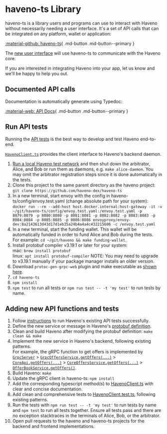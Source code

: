 # haveno-ts Library

haveno-ts is a library users and programs can use to interact with Haveno without necessarily needing a user interface. It's a set of API calls that can be integrated on any platform, wallet or application:

[:material-github: haveno-ts](https://github.com/haveno-dex/haveno-ts){ .md-button .md-button--primary }

The [new user interface](haveno-ui.md) will use haveno-ts to communicate with the Haveno core.

If you are interested in integrating Haveno into your app, let us know and we'll be happy to help you out.

## Documented API calls

Documentation is automatically generate using Typedoc: 

[:material-web: API Docs](https://haveno-dex.github.io/haveno-ts/classes/HavenoClient.HavenoClient.html){ .md-button .md-button--primary }


## Run API tests

Running the [API tests](https://github.com/haveno-dex/haveno-ts/blob/master/src/HavenoClient.test.ts) is the best way to develop and test Haveno end-to-end.

[`HavenoClient.ts`](https://github.com/haveno-dex/haveno-ts/blob/master/src/HavenoClient.ts) provides the client interface to Haveno's backend daemon.

1. [Run a local Haveno test network](https://github.com/haveno-dex/haveno/blob/master/docs/installing.md) and then shut down the arbitrator, Alice, and Bob or run them as daemons, e.g. `make alice-daemon`. You may omit the arbitrator registration steps since it is done automatically in the tests.
2. Clone this project to the same parent directory as the haveno project: `git clone https://github.com/haveno-dex/haveno-ts`
3. In a new terminal, start envoy with the config in haveno-ts/config/envoy.test.yaml (change absolute path for your system): `docker run --rm --add-host host.docker.internal:host-gateway -it -v ~/git/haveno-ts/config/envoy.test.yaml:/envoy.test.yaml -p 8079:8079 -p 8080:8080 -p 8081:8081 -p 8082:8082 -p 8083:8083 -p 8084:8084 -p 8085:8085 -p 8086:8086 envoyproxy/envoy-dev:8a2143613d43d17d1eb35a24b4a4a4c432215606 -c /envoy.test.yaml`
4. In a new terminal, start the funding wallet. This wallet will be automatically funded in order to fund Alice and Bob during the tests.<br>For example: `cd ~/git/haveno && make funding-wallet`.
5. Install protobuf compiler v3.19.1 or later for your system:<br>
    mac: `brew install protobuf`<br>
    linux: `apt install protobuf-compiler`
    NOTE: You may need to upgrade to v3.19.1 manually if your package manager installs an older version.
6. Download `protoc-gen-grpc-web` plugin and make executable as [shown here](https://github.com/grpc/grpc-web#code-generator-plugin).
7. `cd haveno-ts`
8. `npm install`
9. `npm test` to run all tests or `npm run test -- -t 'my test'` to run tests by name.

## Adding new API functions and tests

1. Follow [instructions](https://github.com/haveno-dex/haveno-ts#run-tests) to run Haveno's existing API tests successfully.
2. Define the new service or message in Haveno's [protobuf definition](https://github.com/haveno-dex/haveno/blob/master/proto/src/main/proto/grpc.proto).
3. Clean and build Haveno after modifying the protobuf definition: `make clean && make`
4. Implement the new service in Haveno's backend, following existing patterns.<br>
   For example, the gRPC function to get offers is implemented by [`GrpcServer`](https://github.com/haveno-dex/haveno/blob/master/daemon/src/main/java/haveno/daemon/grpc/GrpcServer.java) > [`GrpcOffersService.getOffers(...)`](https://github.com/haveno-dex/haveno/blob/060d9fa4f138ca07f596386972265782e5ec7b7a/daemon/src/main/java/haveno/daemon/grpc/GrpcOffersService.java#L102) > [`CoreApi.getOffers(...)`](https://github.com/haveno-dex/haveno/blob/060d9fa4f138ca07f596386972265782e5ec7b7a/core/src/main/java/haveno/core/api/CoreApi.java#L403) > [`CoreOffersService.getOffers(...)`](https://github.com/haveno-dex/haveno/blob/060d9fa4f138ca07f596386972265782e5ec7b7a/core/src/main/java/haveno/core/api/CoreOffersService.java#L131) > [`OfferBookService.getOffers()`](https://github.com/haveno-dex/haveno/blob/060d9fa4f138ca07f596386972265782e5ec7b7a/core/src/main/java/haveno/core/offer/OfferBookService.java#L248).
5. Build Haveno: `make`
6. Update the gRPC client in haveno-ts: `npm install`
7. Add the corresponding typescript method(s) to [HavenoClient.ts](https://github.com/haveno-dex/haveno-ts/blob/master/src/HavenoClient.ts) with clear and concise documentation.
8. Add clean and comprehensive tests to [HavenoClient.test.ts](https://github.com/haveno-dex/haveno-ts/blob/master/src/HavenoClient.test.ts), following existing patterns.
9. Run the tests with `npm run test -- -t 'my test'` to run tests by name and `npm test` to run all tests together. Ensure all tests pass and there are no exception stacktraces in the terminals of Alice, Bob, or the arbitrator.
10. Open pull requests to the haveno and haveno-ts projects for the backend and frontend implementations.
